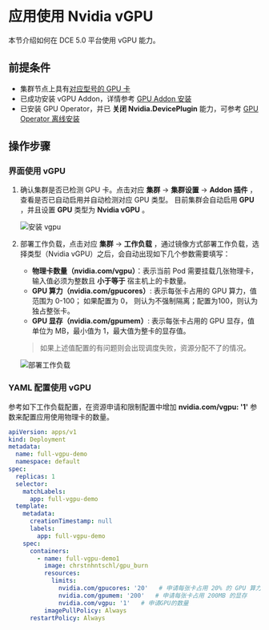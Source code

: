 # 应用使用 Nvidia vGPU

本节介绍如何在 DCE 5.0 平台使用 vGPU 能力。

## 前提条件

- 集群节点上具有[对应型号的 GPU 卡](../../gpu_matrix.md)
- 已成功安装 vGPU Addon，详情参考 [GPU Addon 安装 ](vgpu_addon.md)
- 已安装 GPU Operator，并已 __关闭 Nvidia.DevicePlugin__ 能力，可参考 [GPU Operator 离线安装](../install_nvidia_driver_of_operator.md)

## 操作步骤

### 界面使用 vGPU

1. 确认集群是否已检测 GPU 卡。点击对应 __集群__ -> __集群设置__ -> __Addon 插件__ ，查看是否已自动启用并自动检测对应 GPU 类型。
   目前集群会自动启用 __GPU__ ，并且设置 __GPU__ 类型为 __Nvidia vGPU__ 。
   
    ![安装 vgpu](https://docs.daocloud.io/daocloud-docs-images/docs/zh/docs/kpanda/user-guide/gpu/images/vgpu-cluster.png)

2. 部署工作负载，点击对应 __集群__ -> __工作负载__ ，通过镜像方式部署工作负载，选择类型（Nvidia vGPU）之后，会自动出现如下几个参数需要填写：

    - **物理卡数量（nvidia.com/vgpu）**：表示当前 Pod 需要挂载几张物理卡，输入值必须为整数且 **小于等于** 宿主机上的卡数量。
    - **GPU 算力（nvidia.com/gpucores）**: 表示每张卡占用的 GPU 算力，值范围为 0-100；
      如果配置为 0， 则认为不强制隔离；配置为100，则认为独占整张卡。
    - **GPU 显存（nvidia.com/gpumem）**: 表示每张卡占用的 GPU 显存，值单位为 MB，最小值为 1，最大值为整卡的显存值。

    > 如果上述值配置的有问题则会出现调度失败，资源分配不了的情况。

    ![部署工作负载](https://docs.daocloud.io/daocloud-docs-images/docs/zh/docs/kpanda/user-guide/gpu/images/vgpu-deployment.png)

### YAML 配置使用 vGPU

参考如下工作负载配置，在资源申请和限制配置中增加 __nvidia.com/vgpu: '1'__ 参数来配置应用使用物理卡的数量。

```yaml
apiVersion: apps/v1
kind: Deployment
metadata:
  name: full-vgpu-demo
  namespace: default
spec:
  replicas: 1
  selector:
    matchLabels:
      app: full-vgpu-demo
  template:
    metadata:
      creationTimestamp: null
      labels:
        app: full-vgpu-demo
    spec:
      containers:
        - name: full-vgpu-demo1
          image: chrstnhntschl/gpu_burn
          resources:
            limits:
              nvidia.com/gpucores: '20'   # 申请每张卡占用 20% 的 GPU 算力
              nvidia.com/gpumem: '200'   # 申请每张卡占用 200MB 的显存
              nvidia.com/vgpu: '1'   # 申请GPU的数量
          imagePullPolicy: Always
      restartPolicy: Always
```
